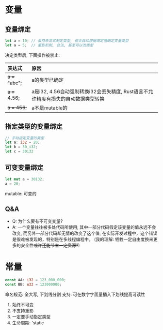 # 变量

## 变量绑定

```rust
let a = 10; // 虽然未显式制定类型, 但会自动根据绑定值确定变量类型
let a = 5;  // 重影机制, 合法, 甚至可以改类型
```

决定类型后, 下面操作被禁止:

| 表达式         |     原因      |
|:---------------|:--------------|
| ~~a = "abc";~~ | a的类型已确定 |
| ~~a = 4.56;~~  | a是i32, 4.56自动强制转换i32会丢失精度, Rust语言不允许精度有损失的自动数据类型转换 |
| ~~a = 456;~~   | a不是mutable的 |

## 指定类型的变量绑定

```rust
// 手动指定变量的类型
let a: i32 = 20;
let b = 30_i32;
let c = 30i32
```

## 可变变量绑定

```rust
let mut a = 30i32;
a = 20;
```

mutable: 可变的

## Q&A
- Q: 为什么要有不可变变量?
- A: 一个变量往往被多处代码所使用;
   其中一部分代码假定该变量的值永远不会改变, 而另外一部分代码却无情的改变了这个值;
   在实际开发过程中，这个错误是很难被发现的，特别是在多线程编程中。
   (我的理解: 牺牲一定自由度换来更多的安全性~~或许还能节省一定资源?~~)

# 常量

```rust
const AA: i32 = 123_000_000;
const BB: u32 = 123000000;
```

命名规范: 全大写, 下划线分割
支持: 可在数字字面量插入下划线提高可读性


1. 始终不可变
2. 不支持重影
3. 一定要手动指定类型
4. 生命周期: 'static
